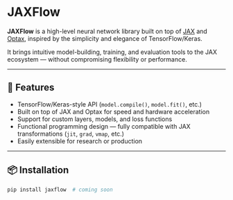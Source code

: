 # JAXFlow

**JAXFlow** is a high-level neural network library built on top of [JAX](https://github.com/google/jax) and [Optax](https://github.com/deepmind/optax), inspired by the simplicity and elegance of TensorFlow/Keras.

It brings intuitive model-building, training, and evaluation tools to the JAX ecosystem — without compromising flexibility or performance.

---

## 🚀 Features

- TensorFlow/Keras-style API (`model.compile()`, `model.fit()`, etc.)
- Built on top of JAX and Optax for speed and hardware acceleration
- Support for custom layers, models, and loss functions
- Functional programming design — fully compatible with JAX transformations (`jit`, `grad`, `vmap`, etc.)
- Easily extensible for research or production

---

## 📦 Installation

```bash
pip install jaxflow  # coming soon
